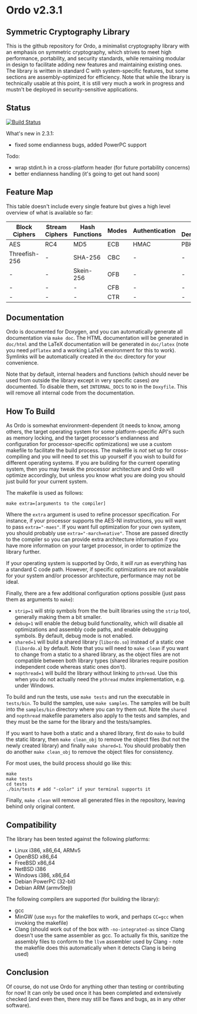 Ordo v2.3.1
===========

Symmetric Cryptography Library
------------------------------

This is the github repository for Ordo, a minimalist cryptography library with an emphasis on symmetric cryptography, which strives to meet high performance, portability, and security standards, while remaining modular in design to facilitate adding new features and maintaining existing ones. The library is written in standard C with system-specific features, but some sections are assembly-optimized for efficiency. Note that while the library is technically usable at this point, it is still very much a work in progress and mustn't be deployed in security-sensitive applications.

Status
------

[![Build Status](https://travis-ci.org/TomCrypto/Ordo.png?branch=master)](https://travis-ci.org/TomCrypto/Ordo)

What's new in 2.3.1:
 - fixed some endianness bugs, added PowerPC support

Todo:
 - wrap stdint.h in a cross-platform header (for future portability concerns)
 - better endianness handling (it's going to get out hand soon)

Feature Map
-----------

This table doesn't include every single feature but gives a high level overview of what is available so far:

 Block Ciphers | Stream Ciphers | Hash Functions | Modes | Authentication | Key Derivation | Misc
 ------------- | -------------- | -------------- | ----- | -------------- | -------------- | ----
 AES           | RC4            | MD5            | ECB   | HMAC           | PBKDF2         | CSPRNG
 Threefish-256 | -              | SHA-256        | CBC   | -              | -              | -
 -             | -              | Skein-256      | OFB   | -              | -              | -
 -             | -              | -              | CFB   | -              | -              | -
 -             | -              | -              | CTR   | -              | -              | -

Documentation
-------------

Ordo is documented for Doxygen, and you can automatically generate all documentation via `make doc`. The HTML documentation will be generated in `doc/html` and the LaTeX documentation will be generated in `doc/latex` (note you need `pdflatex` and a working LaTeX environment for this to work). Symlinks will be automatically created in the `doc` directory for your convenience.

Note that by default, internal headers and functions (which should never be used from outside the library except in very specific cases) *are* documented. To disable them, set `INTERNAL_DOCS` to `NO` in the `Doxyfile`. This will remove all internal code from the documentation.

How To Build
------------

As Ordo is somewhat environment-dependent (it needs to know, among others, the target operating system for some platform-specific API's such as memory locking, and the target processor's endianness and configuration for processor-specific optimizations) we use a custom makefile to facilitate the build process. The makefile is *not* set up for cross-compiling and you will need to set this up yourself if you wish to build for different operating systems. If you are building for the current operating system, then you may tweak the processor architecture and Ordo will optimize accordingly, but unless you know what you are doing you should just build for your current system.

The makefile is used as follows:

    make extra=[arguments to the compiler]

Where the `extra` argument is used to refine processor specification. For instance, if your processor supports the AES-NI instructions, you will want to pass `extra="-maes"`. If you want full optimization for your own system, you should probably use `extra="-march=native"`. Those are passed directly to the compiler so you can provide extra architecture information if you have more information on your target processor, in order to optimize the library further.

If your operating system is supported by Ordo, it *will run* as everything has a standard C code path. However, if specific optimizations are not available for your system and/or processor architecture, performance may not be ideal.

Finally, there are a few additional configuration options possible (just pass them as arguments to `make`):

* `strip=1` will strip symbols from the the built libraries using the `strip` tool, generally making them a bit smaller.
* `debug=1` will enable the debug build functionality, which will disable all optimizations and assembly code paths, and enable debugging symbols. By default, debug mode is not enabled.
* `shared=1` will build a shared library (`libordo.so`) instead of a static one (`libordo.a`) by default. Note that you will need to `make clean` if you want to change from a static to a shared library, as the object files are not compatible between both library types (shared libraries require position independent code whereas static ones don't).
* `nopthread=1` will build the library without linking to `pthread`. Use this when you do not actually need the `pthread` mutex implementation, e.g. under Windows.

To build and run the tests, use `make tests` and run the executable in `tests/bin`. To build the samples, use `make samples`. The samples will be built into the `samples/bin` directory where you can try them out. Note the `shared` and `nopthread` makefile parameters also apply to the tests and samples, and they must be the same for the library and the tests/samples.

If you want to have both a static and a shared library, first do `make` to build the static library, then `make clean_obj` to remove the object files (but not the newly created library) and finally `make shared=1`. You should probably then do another `make clean_obj` to remove the object files for consistency.

For most uses, the build process should go like this:

    make
    make tests
    cd tests
    ./bin/tests # add "-color" if your terminal supports it

Finally, `make clean` will remove all generated files in the repository, leaving behind only original content.

Compatibility
-------------

The library has been tested against the following platforms:

* Linux i386, x86_64, ARMv5
* OpenBSD x86_64
* FreeBSD x86_64
* NetBSD i386
* Windows i386, x86_64
* Debian PowerPC (32-bit)
* Debian ARM (armv5tejl)

The following compilers are supported (for building the library):

* gcc
* MinGW (use `msys` for the makefiles to work, and perhaps `CC=gcc` when invoking the makefile)
* Clang (should work out of the box with `-no-integrated-as` since Clang doesn't use the same assembler as gcc. To actually fix this, sanitize the assembly files to conform to the `llvm` assembler used by Clang - note the makefile does this automatically when it detects Clang is being used)

Conclusion
----------

Of course, do not use Ordo for anything other than testing or contributing for now! It can only be used once it has been completed and extensively checked (and even then, there may still be flaws and bugs, as in any other software).

